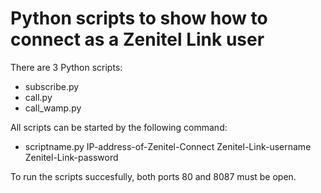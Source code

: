 # Python scripts to show how to connect as a Zenitel Link user

There are 3 Python scripts:

* subscribe.py
* call.py
* call_wamp.py
 
All scripts can be started by the following command:

* scriptname.py IP-address-of-Zenitel-Connect Zenitel-Link-username Zenitel-Link-password

To run the scripts succesfully, both ports 80 and 8087 must be open.
